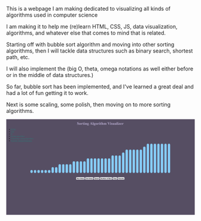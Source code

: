 This is a webpage I am making dedicated to visualizing all kinds of algorithms used in computer science

I am making it to help me (re)learn HTML, CSS, JS, data visualization, algorithms, and whatever else that comes to mind that is related.

Starting off with bubble sort algorithm and moving into other sorting algorithms, then I will tackle data structures such as binary search, shortest path, etc.

I will also implement the (big O, theta, omega notations as well either before or in the middle of data structures.)

So far, bubble sort has been implemented, and I've learned a great deal and had a lot of fun getting it to work.

Next is some scaling, some polish, then moving on to more sorting algorithms.

![alt text](image.png)